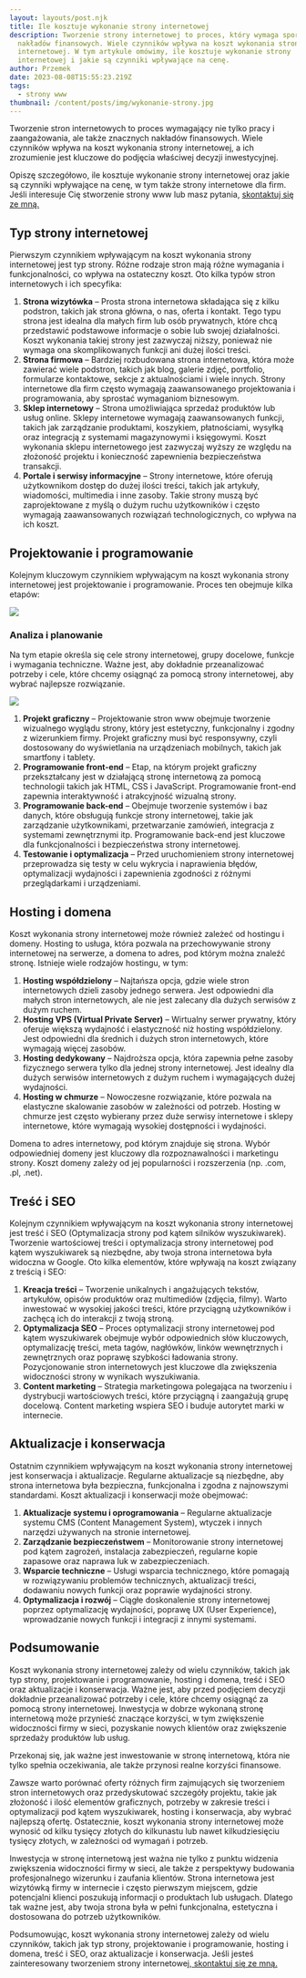 ```yaml
---
layout: layouts/post.njk
title: Ile kosztuje wykonanie strony internetowej
description: Tworzenie strony internetowej to proces, który wymaga sporo pracy i
  nakładów finansowych. Wiele czynników wpływa na koszt wykonania strony
  internetowej. W tym artykule omówimy, ile kosztuje wykonanie strony
  internetowej i jakie są czynniki wpływające na cenę.
author: Przemek
date: 2023-08-08T15:55:23.219Z
tags:
  - strony www
thumbnail: /content/posts/img/wykonanie-strony.jpg
---
```

Tworzenie stron internetowych to proces wymagający nie tylko pracy i zaangażowania, ale także znacznych nakładów finansowych. Wiele czynników wpływa na koszt wykonania strony internetowej, a ich zrozumienie jest kluczowe do podjęcia właściwej decyzji inwestycyjnej. 

Opiszę szczegółowo, ile kosztuje wykonanie strony internetowej oraz jakie są czynniki wpływające na cenę, w tym także strony internetowe dla firm. Jeśli interesuje Cię stworzenie strony www lub masz pytania, [skontaktuj się ze mną.](/kontakt/)

## Typ strony internetowej

Pierwszym czynnikiem wpływającym na koszt wykonania strony internetowej jest typ strony. Różne rodzaje stron mają różne wymagania i funkcjonalności, co wpływa na ostateczny koszt. Oto kilka typów stron internetowych i ich specyfika:

1. **Strona wizytówka** – Prosta strona internetowa składająca się z kilku podstron, takich jak strona główna, o nas, oferta i kontakt. Tego typu strona jest idealna dla małych firm lub osób prywatnych, które chcą przedstawić podstawowe informacje o sobie lub swojej działalności. Koszt wykonania takiej strony jest zazwyczaj niższy, ponieważ nie wymaga ona skomplikowanych funkcji ani dużej ilości treści.
2. **Strona firmowa** – Bardziej rozbudowana strona internetowa, która może zawierać wiele podstron, takich jak blog, galerie zdjęć, portfolio, formularze kontaktowe, sekcje z aktualnościami i wiele innych. Strony internetowe dla firm często wymagają zaawansowanego projektowania i programowania, aby sprostać wymaganiom biznesowym.
3. **Sklep internetowy** – Strona umożliwiająca sprzedaż produktów lub usług online. Sklepy internetowe wymagają zaawansowanych funkcji, takich jak zarządzanie produktami, koszykiem, płatnościami, wysyłką oraz integracją z systemami magazynowymi i księgowymi. Koszt wykonania sklepu internetowego jest zazwyczaj wyższy ze względu na złożoność projektu i konieczność zapewnienia bezpieczeństwa transakcji.
4. **Portale i serwisy informacyjne** – Strony internetowe, które oferują użytkownikom dostęp do dużej ilości treści, takich jak artykuły, wiadomości, multimedia i inne zasoby. Takie strony muszą być zaprojektowane z myślą o dużym ruchu użytkowników i często wymagają zaawansowanych rozwiązań technologicznych, co wpływa na ich koszt.

## Projektowanie i programowanie

Kolejnym kluczowym czynnikiem wpływającym na koszt wykonania strony internetowej jest projektowanie i programowanie. Proces ten obejmuje kilka etapów:

![](/content/posts/img/planowanie-strony-www.jpg)

### Analiza i planowanie

Na tym etapie określa się cele strony internetowej, grupy docelowe, funkcje i wymagania techniczne. Ważne jest, aby dokładnie przeanalizować potrzeby i cele, które chcemy osiągnąć za pomocą strony internetowej, aby wybrać najlepsze rozwiązanie.

![](/content/posts/img/projekt-graficzny-strony.jpg)

1. **Projekt graficzny** – Projektowanie stron www obejmuje tworzenie wizualnego wyglądu strony, który jest estetyczny, funkcjonalny i zgodny z wizerunkiem firmy. Projekt graficzny musi być responsywny, czyli dostosowany do wyświetlania na urządzeniach mobilnych, takich jak smartfony i tablety.
2. **Programowanie front-end** – Etap, na którym projekt graficzny przekształcany jest w działającą stronę internetową za pomocą technologii takich jak HTML, CSS i JavaScript. Programowanie front-end zapewnia interaktywność i atrakcyjność wizualną strony.
3. **Programowanie back-end** – Obejmuje tworzenie systemów i baz danych, które obsługują funkcje strony internetowej, takie jak zarządzanie użytkownikami, przetwarzanie zamówień, integracja z systemami zewnętrznymi itp. Programowanie back-end jest kluczowe dla funkcjonalności i bezpieczeństwa strony internetowej.
4. **Testowanie i optymalizacja** – Przed uruchomieniem strony internetowej przeprowadza się testy w celu wykrycia i naprawienia błędów, optymalizacji wydajności i zapewnienia zgodności z różnymi przeglądarkami i urządzeniami.

## Hosting i domena

Koszt wykonania strony internetowej może również zależeć od hostingu i domeny. Hosting to usługa, która pozwala na przechowywanie strony internetowej na serwerze, a domena to adres, pod którym można znaleźć stronę. Istnieje wiele rodzajów hostingu, w tym:

1. **Hosting współdzielony** – Najtańsza opcja, gdzie wiele stron internetowych dzieli zasoby jednego serwera. Jest odpowiedni dla małych stron internetowych, ale nie jest zalecany dla dużych serwisów z dużym ruchem.
2. **Hosting VPS (Virtual Private Server)** – Wirtualny serwer prywatny, który oferuje większą wydajność i elastyczność niż hosting współdzielony. Jest odpowiedni dla średnich i dużych stron internetowych, które wymagają więcej zasobów.
3. **Hosting dedykowany** – Najdroższa opcja, która zapewnia pełne zasoby fizycznego serwera tylko dla jednej strony internetowej. Jest idealny dla dużych serwisów internetowych z dużym ruchem i wymagających dużej wydajności.
4. **Hosting w chmurze** – Nowoczesne rozwiązanie, które pozwala na elastyczne skalowanie zasobów w zależności od potrzeb. Hosting w chmurze jest często wybierany przez duże serwisy internetowe i sklepy internetowe, które wymagają wysokiej dostępności i wydajności.

Domena to adres internetowy, pod którym znajduje się strona. Wybór odpowiedniej domeny jest kluczowy dla rozpoznawalności i marketingu strony. Koszt domeny zależy od jej popularności i rozszerzenia (np. .com, .pl, .net).

## Treść i SEO

Kolejnym czynnikiem wpływającym na koszt wykonania strony internetowej jest treść i SEO (Optymalizacja strony pod kątem silników wyszukiwarek). Tworzenie wartościowej treści i optymalizacja strony internetowej pod kątem wyszukiwarek są niezbędne, aby twoja strona internetowa była widoczna w Google. Oto kilka elementów, które wpływają na koszt związany z treścią i SEO:

1. **Kreacja treści** – Tworzenie unikalnych i angażujących tekstów, artykułów, opisów produktów oraz multimediów (zdjęcia, filmy). Warto inwestować w wysokiej jakości treści, które przyciągną użytkowników i zachęcą ich do interakcji z twoją stroną.
2. **Optymalizacja SEO** – Proces optymalizacji strony internetowej pod kątem wyszukiwarek obejmuje wybór odpowiednich słów kluczowych, optymalizację treści, meta tagów, nagłówków, linków wewnętrznych i zewnętrznych oraz poprawę szybkości ładowania strony. Pozycjonowanie stron internetowych jest kluczowe dla zwiększenia widoczności strony w wynikach wyszukiwania.
3. **Content marketing** – Strategia marketingowa polegająca na tworzeniu i dystrybucji wartościowych treści, które przyciągną i zaangażują grupę docelową. Content marketing wspiera SEO i buduje autorytet marki w internecie.

## Aktualizacje i konserwacja

Ostatnim czynnikiem wpływającym na koszt wykonania strony internetowej jest konserwacja i aktualizacje. Regularne aktualizacje są niezbędne, aby strona internetowa była bezpieczna, funkcjonalna i zgodna z najnowszymi standardami. Koszt aktualizacji i konserwacji może obejmować:

1. **Aktualizacje systemu i oprogramowania** – Regularne aktualizacje systemu CMS (Content Management System), wtyczek i innych narzędzi używanych na stronie internetowej.
2. **Zarządzanie bezpieczeństwem** – Monitorowanie strony internetowej pod kątem zagrożeń, instalacja zabezpieczeń, regularne kopie zapasowe oraz naprawa luk w zabezpieczeniach.
3. **Wsparcie techniczne** – Usługi wsparcia technicznego, które pomagają w rozwiązywaniu problemów technicznych, aktualizacji treści, dodawaniu nowych funkcji oraz poprawie wydajności strony.
4. **Optymalizacja i rozwój** – Ciągłe doskonalenie strony internetowej poprzez optymalizację wydajności, poprawę UX (User Experience), wprowadzanie nowych funkcji i integracji z innymi systemami.

## Podsumowanie

Koszt wykonania strony internetowej zależy od wielu czynników, takich jak typ strony, projektowanie i programowanie, hosting i domena, treść i SEO oraz aktualizacje i konserwacja. Ważne jest, aby przed podjęciem decyzji dokładnie przeanalizować potrzeby i cele, które chcemy osiągnąć za pomocą strony internetowej. Inwestycja w dobrze wykonaną stronę internetową może przynieść znaczące korzyści, w tym zwiększenie widoczności firmy w sieci, pozyskanie nowych klientów oraz zwiększenie sprzedaży produktów lub usług.

Przekonaj się, jak ważne jest inwestowanie w stronę internetową, która nie tylko spełnia oczekiwania, ale także przynosi realne korzyści finansowe.

Zawsze warto porównać oferty różnych firm zajmujących się tworzeniem stron internetowych oraz przedyskutować szczegóły projektu, takie jak złożoność i ilość elementów graficznych, potrzeby w zakresie treści i optymalizacji pod kątem wyszukiwarek, hosting i konserwacja, aby wybrać najlepszą ofertę. Ostatecznie, koszt wykonania strony internetowej może wynosić od kilku tysięcy złotych do kilkunastu lub nawet kilkudziesięciu tysięcy złotych, w zależności od wymagań i potrzeb.

Inwestycja w stronę internetową jest ważna nie tylko z punktu widzenia zwiększenia widoczności firmy w sieci, ale także z perspektywy budowania profesjonalnego wizerunku i zaufania klientów. Strona internetowa jest wizytówką firmy w internecie i często pierwszym miejscem, gdzie potencjalni klienci poszukują informacji o produktach lub usługach. Dlatego tak ważne jest, aby twoja strona była w pełni funkcjonalna, estetyczna i dostosowana do potrzeb użytkowników.

Podsumowując, koszt wykonania strony internetowej zależy od wielu czynników, takich jak typ strony, projektowanie i programowanie, hosting i domena, treść i SEO, oraz aktualizacje i konserwacja. Jeśli jesteś zainteresowany tworzeniem strony internetowej,[ skontaktuj się ze mną.](/kontakt/)